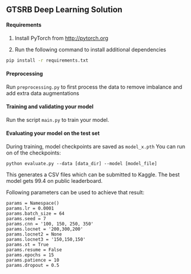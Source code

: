 ## GTSRB Deep Learning Solution

#### Requirements
1. Install PyTorch from http://pytorch.org

2. Run the following command to install additional dependencies

```bash
pip install -r requirements.txt
```
#### Preprocessing

Run `preprocessing.py` to first process the data to remove imbalance and add extra data augmentations

#### Training and validating your model
Run the script `main.py` to train your model.

#### Evaluating your model on the test set

During training, model checkpoints are saved as `model_x.pth`
You can run on of the checkpoints:

```
python evaluate.py --data [data_dir] --model [model_file]
```

This generates a CSV files which can be submitted to Kaggle. The best model gets 99.4 on public leaderboard.

Following parameters can be used to achieve that result:

```
params = Namespace()
params.lr = 0.0001
params.batch_size = 64
params.seed = 7
params.cnn = '100, 150, 250, 350'
params.locnet = '200,300,200'
params.locnet2 = None
params.locnet3 = '150,150,150'
params.st = True
params.resume = False
params.epochs = 15
params.patience = 10
params.dropout = 0.5
```
